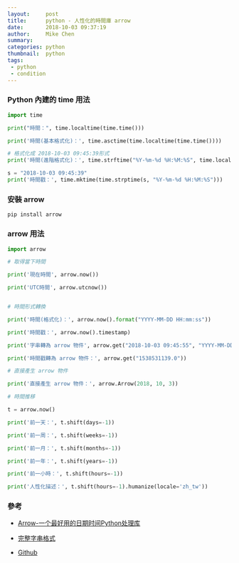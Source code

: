 ```yaml
---
layout:     post
title:      python - 人性化的時間庫 arrow
date:       2018-10-03 09:37:19
author:     Mike Chen
summary:    
categories: python
thumbnail:  python
tags:
 - python
 - condition
---
```


### Python 內建的 time 用法

```python
import time

print("時間：", time.localtime(time.time()))

print('時間(基本格式化)：', time.asctime(time.localtime(time.time())))

# 格式化成 2018-10-03 09:45:39形式
print('時間(進階格式化)：', time.strftime("%Y-%m-%d %H:%M:%S", time.localtime()))

s = "2018-10-03 09:45:39"
print('時間戳：', time.mktime(time.strptime(s, "%Y-%m-%d %H:%M:%S")))
```


### 安裝 arrow

```
pip install arrow
```


### arrow 用法

```python
import arrow

# 取得當下時間

print('現在時間', arrow.now())

print('UTC時間', arrow.utcnow())


# 時間形式轉換

print('時間(格式化)：', arrow.now().format("YYYY-MM-DD HH:mm:ss"))

print('時間戳：', arrow.now().timestamp)

print('字串轉為 arrow 物件', arrow.get("2018-10-03 09:45:55", "YYYY-MM-DD HH:mm:ss"))

print('時間戳轉為 arrow 物件：', arrow.get("1538531139.0"))

# 直接產生 arrow 物件

print('直接產生 arrow 物件：', arrow.Arrow(2018, 10, 3))

# 時間推移

t = arrow.now()

print('前一天：', t.shift(days=-1))

print('前一周：', t.shift(weeks=-1))

print('前一月：', t.shift(months=-1))

print('前一年：', t.shift(years=-1))

print('前一小時：', t.shift(hours=-1))

print('人性化描述：', t.shift(hours=-1).humanize(locale='zh_tw'))


```

### 參考

* [Arrow-一个最好用的日期时间Python处理库](https://www.jianshu.com/p/c878bb1c48c1)

* [完整字串格式](https://arrow.readthedocs.io/en/latest/#tokens)

* [Github](https://github.com/crsmithdev/arrow)